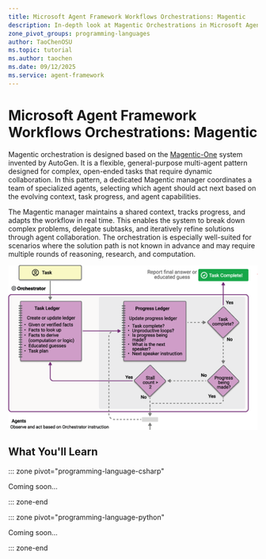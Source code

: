 ```yaml
---
title: Microsoft Agent Framework Workflows Orchestrations: Magentic
description: In-depth look at Magentic Orchestrations in Microsoft Agent Framework Workflows.
zone_pivot_groups: programming-languages
author: TaoChenOSU
ms.topic: tutorial
ms.author: taochen
ms.date: 09/12/2025
ms.service: agent-framework
---
```


# Microsoft Agent Framework Workflows Orchestrations: Magentic

Magentic orchestration is designed based on the [Magentic-One](https://microsoft.github.io/autogen/stable/user-guide/agentchat-user-guide/magentic-one.html) system invented by AutoGen. It is a flexible, general-purpose multi-agent pattern designed for complex, open-ended tasks that require dynamic collaboration. In this pattern, a dedicated Magentic manager coordinates a team of specialized agents, selecting which agent should act next based on the evolving context, task progress, and agent capabilities.

The Magentic manager maintains a shared context, tracks progress, and adapts the workflow in real time. This enables the system to break down complex problems, delegate subtasks, and iteratively refine solutions through agent collaboration. The orchestration is especially well-suited for scenarios where the solution path is not known in advance and may require multiple rounds of reasoning, research, and computation.

![Magentic Orchestration](../resources/images/orchestration-magentic.png)

## What You'll Learn

::: zone pivot="programming-language-csharp"

Coming soon...

::: zone-end

::: zone pivot="programming-language-python"

Coming soon...

::: zone-end
